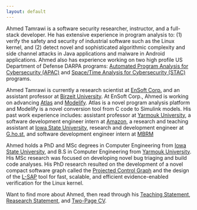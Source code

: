 ```yaml
---
layout: default
---
```

<!--Ahmed Tamrawi is a software security researcher and instructor, and a full-stack developer. He has extensive experience in program analysis to detect novel and sophisticated algorithmic complexity and side channel attacks in Java applications and malware in Android applications. Ahmed has experience in working on two high profile DARPA programs: [Automated Program Analysis for Cybersecurity (APAC)](https://www.darpa.mil/program/automated-program-analysis-for-cybersecurity) and [Space/Time Analysis for Cybersecurity (STAC)](https://www.darpa.mil/program/space-time-analysis-for-cybersecurity) programs.-->


Ahmed Tamrawi is a software security researcher, instructor, and a full-stack developer. He has extensive experience in program analysis to: (1) verify the safety and security of industrial software such as the Linux kernel, and (2) detect novel and sophisticated algorithmic complexity and side channel attacks in Java applications and malware in Android applications. Ahmed also has experience working on two high profile US Department of Defense DARPA programs: [Automated Program Analysis for Cybersecurity (APAC)](https://www.darpa.mil/program/automated-program-analysis-for-cybersecurity) and [Space/Time Analysis for Cybersecurity (STAC)](https://www.darpa.mil/program/space-time-analysis-for-cybersecurity) programs.

Ahmed Tamrawi is currently a research scientist at [EnSoft Corp.](https://www.ensoftcorp.com) and an assistant professor at [Birzeit University](https://www.birzeit.edu/). At EnSoft Corp., Ahmed is working on advancing [Atlas](http://www.ensoftcorp.com/atlas/) and [Modelify](https://www.ensoftcorp.com/modelify/). Atlas is a novel program analysis platform and Modelify is a novel conversion tool from C code to Simulink models. His past work experience includes: assistant professor at [Yarmouk University](https://www.yu.edu.jo/), a software development engineer intern at [Amazon](https://www.amazon.com), a research and teaching assistant at [Iowa State University](https://www.iastate.edu/), research and development engineer at [G.ho.st](https://en.wikipedia.org/wiki/G.ho.st), and software development engineer intern at [MBRM](https://www.mbrm.com/.)

Ahmed holds a PhD and MSc degrees in Computer Engineering from [Iowa State University](https://www.iastate.edu/), and B.S in Computer Engineering from [Yarmouk University](https://www.yu.edu.jo/). His MSc research was focused on developing novel bug triaging and build code analyses. His PhD research resulted on the development of a novel compact software graph called the [Projected Control Graph](https://www.ece.iastate.edu/kcsl/science-of-computer-programming-projected-control-graph/) and the design of the [L-SAP](https://kcsl.github.io/L-SAP) tool for fast, scalable, and efficient evidence-enabled verification for the Linux kernel.

<!--Ahmed is currently a research scientist at [EnSoft Corp.](https://www.ensoftcorp.com) working on advancing [Atlas](http://www.ensoftcorp.com/atlas/), a novel program analysis platform, and [Modelify](https://www.ensoftcorp.com/modelify/), a conversion tool from C code to Simulink models. His past work experience includes: assistant professor at [Yarmouk University](https://www.yu.edu.jo/) and [Birzeit University](https://www.birzeit.edu/), a software development engineer intern at [Amazon](https://www.amazon.com), a research and teaching assistant at [Iowa State University](https://www.iastate.edu/), research and development engineer at [G.ho.st](https://en.wikipedia.org/wiki/G.ho.st), and software development engineer intern at [MBRM](https://www.mbrm.com/.)-->

Want to find more about Ahmed, then read through his [Teaching Statement](https://raw.githubusercontent.com/atamrawi/atamrawi.github.io/master/resources/Tamrawi,Ahmed-Teaching_Statement.pdf), [Reasearch Statement](https://raw.githubusercontent.com/atamrawi/atamrawi.github.io/master/resources/Tamrawi,Ahmed-Research_Statement.pdf), and [Two-Page CV](https://raw.githubusercontent.com/atamrawi/atamrawi.github.io/master/resources/Tamrawi,Ahmed-CV.pdf).
